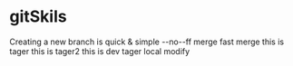 # gitSkils
Creating  a new branch is quick & simple
--no--ff merge
fast merge
this is tager
this is tager2
this is dev tager
local modify
